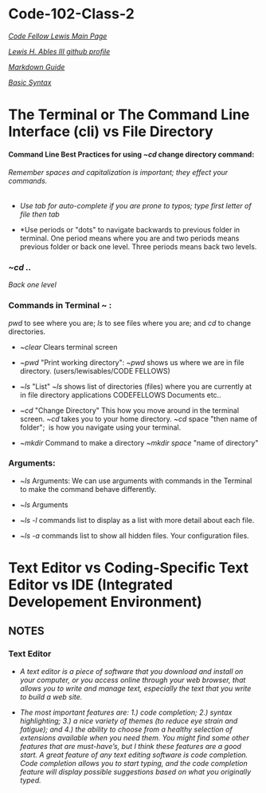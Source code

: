 # Code-102-Class-2

*[Code Fellow Lewis Main Page](https://lewable3d.github.io/Reading-Notes/)*
       
*[Lewis H. Ables III github profile](https://github.com/Lewable3d)*

*[Markdown Guide](https://www.markdownguide.org/getting-started/)*        

*[Basic Syntax](https://www.markdownguide.org/basic-syntax/)*

# The Terminal or The Command Line Interface (cli) vs File Directory

#### Command Line Best Practices for using *~cd* change directory command: 

###### Remember spaces and capitalization is important; they effect your commands.

- *Use tab for auto-complete if you are prone to typos; type first letter of file then tab*

- *Use periods or "dots" to navigate backwards to previous folder in terminal. One period means where you are and two periods means previous folder or back one level. Three periods means back two levels. 

### *~cd ..* 
*Back one level*

### Commands in Terminal ~ : 

*pwd* to see where you are; *ls* to see files where you are; and *cd* to change directories. 

- *~clear* Clears terminal screen

- *~pwd* "Print working directory": *~pwd* shows us where we are in file directory. (users/lewisables/CODE FELLOWS)

- *~ls* "List" *~ls* shows list of directories (files) where you are currently at in file directory applications CODEFELLOWS Documents etc..

- *~cd* "Change Directory" This how you move around in the terminal screen. *~cd*  takes you to your home directory. *~cd* space "then name of folder";  is how you navigate using your terminal.

- *~mkdir* Command to make a directory *~mkdir* *space* "name of directory"

### Arguments:

- *~ls* Arguments: We can use arguments with commands in the Terminal to make the command behave differently.

- *~ls* Arguments

- *~ls -l* commands list to display as a list with more detail about each file.

- *~ls -a* commands list to show all hidden files. Your configuration files.

# Text Editor vs Coding-Specific Text Editor vs IDE (Integrated Developement Environment)

## NOTES

### Text Editor

- *A text editor is a piece of software that you download and install on your computer, or you access online through your web browser, that allows you to write and manage text, especially the text that you write to build a web site.*

- *The most important features are: 1.) code completion; 2.) syntax highlighting; 3.) a nice variety of themes (to reduce eye strain and fatigue); and 4.) the ability to choose from a healthy selection of extensions available when you need them. You might find some other features that are must-have’s, but I think these features are a good start.
A great feature of any text editing software is code completion. Code completion allows you to start typing, and the code completion feature will display possible suggestions based on what you originally typed.* 



